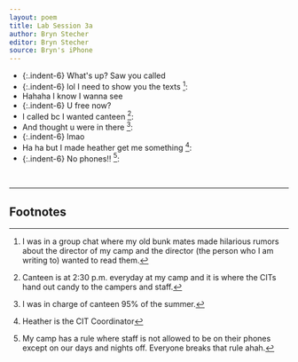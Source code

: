 ```yaml
---
layout: poem
title: Lab Session 3a
author: Bryn Stecher
editor: Bryn Stecher
source: Bryn's iPhone
---
```


- {:.indent-6} What's up? Saw you called
- {:.indent-6} lol I need to show you the texts [^fn1]: 
- Hahaha I know I wanna see
- {:.indent-6} U free now? 
- I called bc I wanted canteen [^fn2]:
- And thought u were in there [^fn3]:
- {:.indent-6} lmao 
- Ha ha but I made heather get me something [^fn4]:
- {:.indent-6} No phones!! [^fn5]:


<br>

---

## Footnotes

[^fn1]: I was in a group chat where my old bunk mates made hilarious rumors about the director of my camp and the director (the person who I am writing to) wanted to read them. 

[^fn2]: Canteen is at 2:30 p.m. everyday at my camp and it is where the CITs hand out candy to the campers and staff.


[^fn3]: I was in charge of canteen 95% of the summer. 

[^fn4]: Heather is the CIT Coordinator 

[^fn5]: My camp has a rule where staff is not allowed to be on their phones except on our days and nights off. Everyone breaks that rule ahah. 
